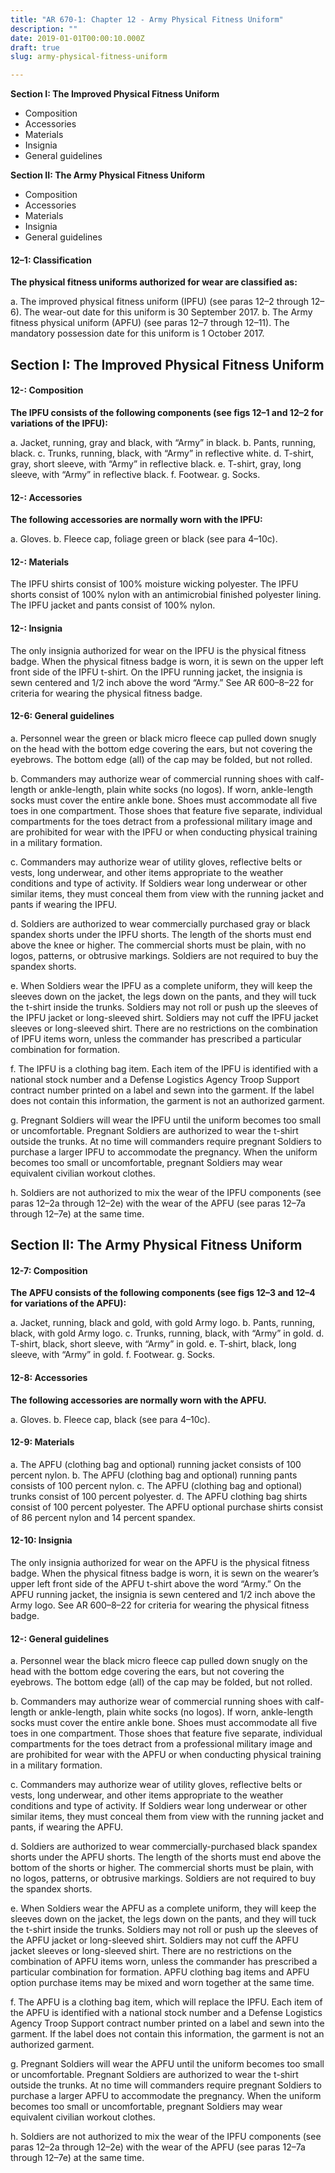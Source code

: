 ```yaml
---
title: "AR 670-1: Chapter 12 - Army Physical Fitness Uniform"
description: ""
date: 2019-01-01T00:00:10.000Z
draft: true
slug: army-physical-fitness-uniform

---
```


<strong>Section I: The Improved Physical Fitness Uniform</strong>
<ul>
<li>Composition</li>
<li>Accessories</li> 
<li>Materials</li>
<li>Insignia</li> 
<li>General guidelines</li> 
</ul>

<strong>Section II: The Army Physical Fitness Uniform</strong>
<ul>
<li>Composition</li>
<li>Accessories</li> 
<li>Materials</li>
<li>Insignia</li>
<li>General guidelines</li>
</ul>

<h4 id="12-1">12–1: Classification</h4>

<strong>The physical fitness uniforms authorized for wear are classified as:</strong>

a. The improved physical fitness uniform (IPFU) (see paras 12–2 through 12–6). The wear-out date for this uniform is 30 September 2017.
b. The Army fitness physical uniform (APFU) (see paras 12–7 through 12–11). The mandatory possession date for this uniform is 1 October 2017.

<h2>Section I: The Improved Physical Fitness Uniform</h2>

<h4 id="">12-: Composition</h4>

<strong>The IPFU consists of the following components (see figs 12–1 and 12–2 for variations of the IPFU):</strong>

a. Jacket, running, gray and black, with “Army” in black.
b. Pants, running, black.
c. Trunks, running, black, with “Army” in reflective white.
d. T-shirt, gray, short sleeve, with “Army” in reflective black.
e. T-shirt, gray, long sleeve, with “Army” in reflective black.
f. Footwear.
g. Socks.


<h4 id="">12-: Accessories</h4>

<strong>The following accessories are normally worn with the IPFU:</strong>

a. Gloves.
b. Fleece cap, foliage green or black (see para 4–10c).

<h4 id="">12-: Materials</h4>

The IPFU shirts consist of 100% moisture wicking polyester. The IPFU shorts consist of 100% nylon with an antimicrobial finished polyester lining. The IPFU jacket and pants consist of 100% nylon.

<h4 id="">12-: Insignia</h4>

The only insignia authorized for wear on the IPFU is the physical fitness badge. When the physical fitness badge is worn, it is sewn on the upper left front side of the IPFU t-shirt. On the IPFU running jacket, the insignia is sewn centered and 1/2 inch above the word “Army.” See AR 600–8–22 for criteria for wearing the physical fitness badge.

<h4 id="">12-6: General guidelines</h4>

a. Personnel wear the green or black micro fleece cap pulled down snugly on the head with the bottom edge covering the ears, but not covering the eyebrows. The bottom edge (all) of the cap may be folded, but not rolled.

b. Commanders may authorize wear of commercial running shoes with calf-length or ankle-length, plain white socks (no logos). If worn, ankle-length socks must cover the entire ankle bone. Shoes must accommodate all five toes in one compartment. Those shoes that feature five separate, individual compartments for the toes detract from a professional military image and are prohibited for wear with the IPFU or when conducting physical training in a military formation.

c. Commanders may authorize wear of utility gloves, reflective belts or vests, long underwear, and other items appropriate to the weather conditions and type of activity. If Soldiers wear long underwear or other similar items, they must conceal them from view with the running jacket and pants if wearing the IPFU.

d. Soldiers are authorized to wear commercially purchased gray or black spandex shorts under the IPFU shorts. The length of the shorts must end above the knee or higher. The commercial shorts must be plain, with no logos, patterns, or obtrusive markings. Soldiers are not required to buy the spandex shorts.

e. When Soldiers wear the IPFU as a complete uniform, they will keep the sleeves down on the jacket, the legs down on the pants, and they will tuck the t-shirt inside the trunks. Soldiers may not roll or push up the sleeves of the IPFU jacket or long-sleeved shirt. Soldiers may not cuff the IPFU jacket sleeves or long-sleeved shirt. There are no restrictions on the combination of IPFU items worn, unless the commander has prescribed a particular combination for formation.

f. The IPFU is a clothing bag item. Each item of the IPFU is identified with a national stock number and a Defense Logistics Agency Troop Support contract number printed on a label and sewn into the garment. If the label does not contain this information, the garment is not an authorized garment.

g. Pregnant Soldiers will wear the IPFU until the uniform becomes too small or uncomfortable. Pregnant Soldiers are authorized to wear the t-shirt outside the trunks. At no time will commanders require pregnant Soldiers to purchase a larger IPFU to accommodate the pregnancy. When the uniform becomes too small or uncomfortable, pregnant Soldiers may wear equivalent civilian workout clothes.

h. Soldiers are not authorized to mix the wear of the IPFU components (see paras 12–2a through 12–2e) with the wear of the APFU (see paras 12–7a through 12–7e) at the same time.


<h2>Section II: The Army Physical Fitness Uniform</h2>

<h4 id="">12-7: Composition</h4>

<strong>The APFU consists of the following components (see figs 12–3 and 12–4 for variations of the APFU):</strong>

a. Jacket, running, black and gold, with gold Army logo.
b. Pants, running, black, with gold Army logo.
c. Trunks, running, black, with “Army” in gold.
d. T-shirt, black, short sleeve, with “Army” in gold.
e. T-shirt, black, long sleeve, with “Army” in gold.
f. Footwear.
g. Socks.

<h4 id="">12-8: Accessories</h4>

<strong>The following accessories are normally worn with the APFU.</strong>

a. Gloves.
b. Fleece cap, black (see para 4–10c).

<h4 id="">12-9: Materials</h4>

a. The APFU (clothing bag and optional) running jacket consists of 100 percent nylon.
b. The APFU (clothing bag and optional) running pants consists of 100 percent nylon.
c. The APFU (clothing bag and optional) trunks consist of 100 percent polyester.
d. The APFU clothing bag shirts consist of 100 percent polyester. The APFU optional purchase shirts consist of 86 percent nylon and 14 percent spandex.

<h4 id="">12-10: Insignia</h4>

The only insignia authorized for wear on the APFU is the physical fitness badge. When the physical fitness badge is worn, it is sewn on the wearer’s upper left front side of the APFU t-shirt above the word “Army.” On the APFU running jacket, the insignia is sewn centered and 1/2 inch above the Army logo. See AR 600–8–22 for criteria for wearing the physical fitness badge.

<h4 id="">12-: General guidelines</h4>

a. Personnel wear the black micro fleece cap pulled down snugly on the head with the bottom edge covering the ears, but not covering the eyebrows. The bottom edge (all) of the cap may be folded, but not rolled.

b. Commanders may authorize wear of commercial running shoes with calf-length or ankle-length, plain white socks (no logos). If worn, ankle-length socks must cover the entire ankle bone. Shoes must accommodate all five toes in one compartment. Those shoes that feature five separate, individual compartments for the toes detract from a professional military image and are prohibited for wear with the APFU or when conducting physical training in a military formation.

c. Commanders may authorize wear of utility gloves, reflective belts or vests, long underwear, and other items appropriate to the weather conditions and type of activity. If Soldiers wear long underwear or other similar items, they must conceal them from view with the running jacket and pants, if wearing the APFU.

d. Soldiers are authorized to wear commercially-purchased black spandex shorts under the APFU shorts. The length of the shorts must end above the bottom of the shorts or higher. The commercial shorts must be plain, with no logos, patterns, or obtrusive markings. Soldiers are not required to buy the spandex shorts.

e. When Soldiers wear the APFU as a complete uniform, they will keep the sleeves down on the jacket, the legs down on the pants, and they will tuck the t-shirt inside the trunks. Soldiers may not roll or push up the sleeves of the APFU jacket or long-sleeved shirt. Soldiers may not cuff the APFU jacket sleeves or long-sleeved shirt. There are no restrictions on the combination of APFU items worn, unless the commander has prescribed a particular combination for formation. APFU clothing bag items and APFU option purchase items may be mixed and worn together at the same time.

f. The APFU is a clothing bag item, which will replace the IPFU. Each item of the APFU is identified with a national stock number and a Defense Logistics Agency Troop Support contract number printed on a label and sewn into the garment. If the label does not contain this information, the garment is not an authorized garment.

g. Pregnant Soldiers will wear the APFU until the uniform becomes too small or uncomfortable. Pregnant Soldiers are authorized to wear the t-shirt outside the trunks. At no time will commanders require pregnant Soldiers to purchase a larger APFU to accommodate the pregnancy. When the uniform becomes too small or uncomfortable, pregnant Soldiers may wear equivalent civilian workout clothes.

h. Soldiers are not authorized to mix the wear of the IPFU components (see paras 12–2a through 12–2e) with the wear of the APFU (see paras 12–7a through 12–7e) at the same time.

